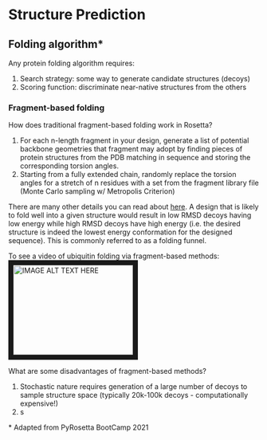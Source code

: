 # Structure Prediction
## Folding algorithm*
Any protein folding algorithm requires:

1. Search strategy: some way to generate candidate structures (decoys)
2. Scoring function: discriminate near-native structures from the others

### Fragment-based folding
How does traditional fragment-based folding work in Rosetta? 

1. For each n-length fragment in your design, generate a list of potential backbone geometries that fragment may adopt by finding pieces of protein structures from the PDB matching in sequence and storing the corresponding torsion angles. 
2. Starting from a fully extended chain, randomly replace the torsion angles for a stretch of n residues with a set from the fragment library file (Monte Carlo sampling w/ Metropolis Criterion)

There are many other details you can read about [here](https://new.rosettacommons.org/docs/latest/application_documentation/structure_prediction/abinitio). A design that is likely to fold well into a given structure would result in low RMSD decoys having low energy while high RMSD decoys have high energy (i.e. the desired structure is indeed the lowest energy conformation for the designed sequence). This is commonly referred to as a folding funnel.

To see a video of ubiquitin folding via fragment-based methods: 
<a href="https://www.youtube.com/watch?v=TT4syxsh_AU&t=1s" target="_blank"><img src="http://img.youtube.com/vi/TT4syxsh_AU/0.jpg" 
alt="IMAGE ALT TEXT HERE" width="240" height="180" border="10" /></a>

What are some disadvantages of fragment-based methods? 

1. Stochastic nature requires generation of a large number of decoys to sample structure space (typically 20k-100k decoys - computationally expensive!)
2. s

\* Adapted from PyRosetta BootCamp 2021
